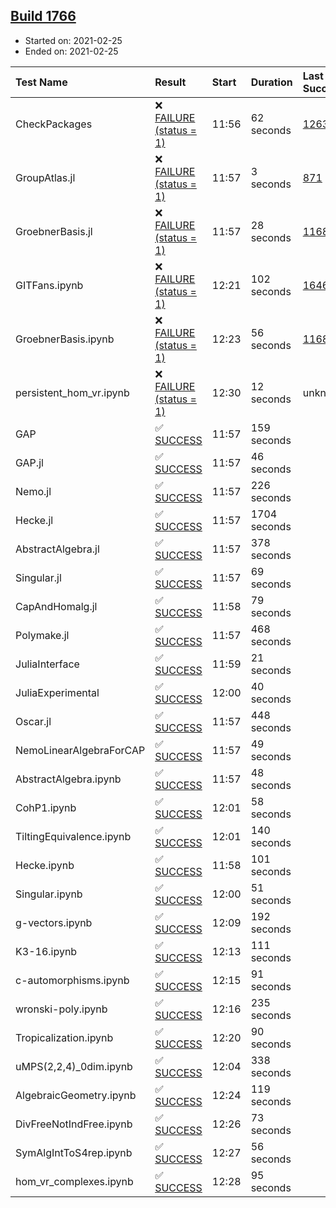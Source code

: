 ## [Build 1766](https://oscarci.mathematik.uni-kl.de/job/oscar-stable/1766/)

* Started on: 2021-02-25
* Ended on: 2021-02-25

| Test Name    | Result | Start | Duration | Last Success | First Failure |
|:-------------|:-------|:------|:---------|:-------------|:--------------|
| CheckPackages | ❌ [FAILURE (status = 1)](https://oscarci.mathematik.uni-kl.de/job/oscar-stable/1766/artifact/logs/build-1766/CheckPackages.log) | 11:56 | 62 seconds | [1263](https://oscarci.mathematik.uni-kl.de/job/oscar-stable/1263/) | [1264](https://oscarci.mathematik.uni-kl.de/job/oscar-stable/1264/) |
| GroupAtlas.jl | ❌ [FAILURE (status = 1)](https://oscarci.mathematik.uni-kl.de/job/oscar-stable/1766/artifact/logs/build-1766/GroupAtlas.jl.log) | 11:57 | 3 seconds | [871](https://oscarci.mathematik.uni-kl.de/job/oscar-stable/871/) | [872](https://oscarci.mathematik.uni-kl.de/job/oscar-stable/872/) |
| GroebnerBasis.jl | ❌ [FAILURE (status = 1)](https://oscarci.mathematik.uni-kl.de/job/oscar-stable/1766/artifact/logs/build-1766/GroebnerBasis.jl.log) | 11:57 | 28 seconds | [1168](https://oscarci.mathematik.uni-kl.de/job/oscar-stable/1168/) | [1169](https://oscarci.mathematik.uni-kl.de/job/oscar-stable/1169/) |
| GITFans.ipynb | ❌ [FAILURE (status = 1)](https://oscarci.mathematik.uni-kl.de/job/oscar-stable/1766/artifact/logs/build-1766/GITFans.ipynb.log) | 12:21 | 102 seconds | [1646](https://oscarci.mathematik.uni-kl.de/job/oscar-stable/1646/) | [1647](https://oscarci.mathematik.uni-kl.de/job/oscar-stable/1647/) |
| GroebnerBasis.ipynb | ❌ [FAILURE (status = 1)](https://oscarci.mathematik.uni-kl.de/job/oscar-stable/1766/artifact/logs/build-1766/GroebnerBasis.ipynb.log) | 12:23 | 56 seconds | [1168](https://oscarci.mathematik.uni-kl.de/job/oscar-stable/1168/) | [1169](https://oscarci.mathematik.uni-kl.de/job/oscar-stable/1169/) |
| persistent_hom_vr.ipynb | ❌ [FAILURE (status = 1)](https://oscarci.mathematik.uni-kl.de/job/oscar-stable/1766/artifact/logs/build-1766/persistent_hom_vr.ipynb.log) | 12:30 | 12 seconds | unknown | unknown |
| GAP | ✅ [SUCCESS](https://oscarci.mathematik.uni-kl.de/job/oscar-stable/1766/artifact/logs/build-1766/GAP.log) | 11:57 | 159 seconds |  |  |
| GAP.jl | ✅ [SUCCESS](https://oscarci.mathematik.uni-kl.de/job/oscar-stable/1766/artifact/logs/build-1766/GAP.jl.log) | 11:57 | 46 seconds |  |  |
| Nemo.jl | ✅ [SUCCESS](https://oscarci.mathematik.uni-kl.de/job/oscar-stable/1766/artifact/logs/build-1766/Nemo.jl.log) | 11:57 | 226 seconds |  |  |
| Hecke.jl | ✅ [SUCCESS](https://oscarci.mathematik.uni-kl.de/job/oscar-stable/1766/artifact/logs/build-1766/Hecke.jl.log) | 11:57 | 1704 seconds |  |  |
| AbstractAlgebra.jl | ✅ [SUCCESS](https://oscarci.mathematik.uni-kl.de/job/oscar-stable/1766/artifact/logs/build-1766/AbstractAlgebra.jl.log) | 11:57 | 378 seconds |  |  |
| Singular.jl | ✅ [SUCCESS](https://oscarci.mathematik.uni-kl.de/job/oscar-stable/1766/artifact/logs/build-1766/Singular.jl.log) | 11:57 | 69 seconds |  |  |
| CapAndHomalg.jl | ✅ [SUCCESS](https://oscarci.mathematik.uni-kl.de/job/oscar-stable/1766/artifact/logs/build-1766/CapAndHomalg.jl.log) | 11:58 | 79 seconds |  |  |
| Polymake.jl | ✅ [SUCCESS](https://oscarci.mathematik.uni-kl.de/job/oscar-stable/1766/artifact/logs/build-1766/Polymake.jl.log) | 11:57 | 468 seconds |  |  |
| JuliaInterface | ✅ [SUCCESS](https://oscarci.mathematik.uni-kl.de/job/oscar-stable/1766/artifact/logs/build-1766/JuliaInterface.log) | 11:59 | 21 seconds |  |  |
| JuliaExperimental | ✅ [SUCCESS](https://oscarci.mathematik.uni-kl.de/job/oscar-stable/1766/artifact/logs/build-1766/JuliaExperimental.log) | 12:00 | 40 seconds |  |  |
| Oscar.jl | ✅ [SUCCESS](https://oscarci.mathematik.uni-kl.de/job/oscar-stable/1766/artifact/logs/build-1766/Oscar.jl.log) | 11:57 | 448 seconds |  |  |
| NemoLinearAlgebraForCAP | ✅ [SUCCESS](https://oscarci.mathematik.uni-kl.de/job/oscar-stable/1766/artifact/logs/build-1766/NemoLinearAlgebraForCAP.log) | 11:57 | 49 seconds |  |  |
| AbstractAlgebra.ipynb | ✅ [SUCCESS](https://oscarci.mathematik.uni-kl.de/job/oscar-stable/1766/artifact/logs/build-1766/AbstractAlgebra.ipynb.log) | 11:57 | 48 seconds |  |  |
| CohP1.ipynb | ✅ [SUCCESS](https://oscarci.mathematik.uni-kl.de/job/oscar-stable/1766/artifact/logs/build-1766/CohP1.ipynb.log) | 12:01 | 58 seconds |  |  |
| TiltingEquivalence.ipynb | ✅ [SUCCESS](https://oscarci.mathematik.uni-kl.de/job/oscar-stable/1766/artifact/logs/build-1766/TiltingEquivalence.ipynb.log) | 12:01 | 140 seconds |  |  |
| Hecke.ipynb | ✅ [SUCCESS](https://oscarci.mathematik.uni-kl.de/job/oscar-stable/1766/artifact/logs/build-1766/Hecke.ipynb.log) | 11:58 | 101 seconds |  |  |
| Singular.ipynb | ✅ [SUCCESS](https://oscarci.mathematik.uni-kl.de/job/oscar-stable/1766/artifact/logs/build-1766/Singular.ipynb.log) | 12:00 | 51 seconds |  |  |
| g-vectors.ipynb | ✅ [SUCCESS](https://oscarci.mathematik.uni-kl.de/job/oscar-stable/1766/artifact/logs/build-1766/g-vectors.ipynb.log) | 12:09 | 192 seconds |  |  |
| K3-16.ipynb | ✅ [SUCCESS](https://oscarci.mathematik.uni-kl.de/job/oscar-stable/1766/artifact/logs/build-1766/K3-16.ipynb.log) | 12:13 | 111 seconds |  |  |
| c-automorphisms.ipynb | ✅ [SUCCESS](https://oscarci.mathematik.uni-kl.de/job/oscar-stable/1766/artifact/logs/build-1766/c-automorphisms.ipynb.log) | 12:15 | 91 seconds |  |  |
| wronski-poly.ipynb | ✅ [SUCCESS](https://oscarci.mathematik.uni-kl.de/job/oscar-stable/1766/artifact/logs/build-1766/wronski-poly.ipynb.log) | 12:16 | 235 seconds |  |  |
| Tropicalization.ipynb | ✅ [SUCCESS](https://oscarci.mathematik.uni-kl.de/job/oscar-stable/1766/artifact/logs/build-1766/Tropicalization.ipynb.log) | 12:20 | 90 seconds |  |  |
| uMPS(2,2,4)_0dim.ipynb | ✅ [SUCCESS](https://oscarci.mathematik.uni-kl.de/job/oscar-stable/1766/artifact/logs/build-1766/uMPS-2-2-4-_0dim.ipynb.log) | 12:04 | 338 seconds |  |  |
| AlgebraicGeometry.ipynb | ✅ [SUCCESS](https://oscarci.mathematik.uni-kl.de/job/oscar-stable/1766/artifact/logs/build-1766/AlgebraicGeometry.ipynb.log) | 12:24 | 119 seconds |  |  |
| DivFreeNotIndFree.ipynb | ✅ [SUCCESS](https://oscarci.mathematik.uni-kl.de/job/oscar-stable/1766/artifact/logs/build-1766/DivFreeNotIndFree.ipynb.log) | 12:26 | 73 seconds |  |  |
| SymAlgIntToS4rep.ipynb | ✅ [SUCCESS](https://oscarci.mathematik.uni-kl.de/job/oscar-stable/1766/artifact/logs/build-1766/SymAlgIntToS4rep.ipynb.log) | 12:27 | 56 seconds |  |  |
| hom_vr_complexes.ipynb | ✅ [SUCCESS](https://oscarci.mathematik.uni-kl.de/job/oscar-stable/1766/artifact/logs/build-1766/hom_vr_complexes.ipynb.log) | 12:28 | 95 seconds |  |  |
